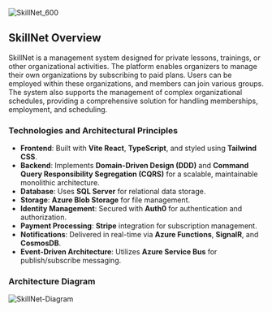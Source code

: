 
![SkillNet_600](https://github.com/user-attachments/assets/beb41224-92c6-48d8-a0cd-a23cc6178eaf)

## SkillNet Overview
SkillNet is a management system designed for private lessons, trainings, or other organizational activities. The platform enables organizers to manage their own organizations by subscribing to paid plans. Users can be employed within these organizations, and members can join various groups. The system also supports the management of complex organizational schedules, providing a comprehensive solution for handling memberships, employment, and scheduling.

### Technologies and Architectural Principles

- **Frontend**: Built with **Vite React**, **TypeScript**, and styled using **Tailwind CSS**.
- **Backend**: Implements **Domain-Driven Design (DDD)** and **Command Query Responsibility Segregation (CQRS)** for a scalable, maintainable monolithic architecture.
- **Database**: Uses **SQL Server** for relational data storage.
- **Storage**: **Azure Blob Storage** for file management.
- **Identity Management**: Secured with **Auth0** for authentication and authorization.
- **Payment Processing**: **Stripe** integration for subscription management.
- **Notifications**: Delivered in real-time via **Azure Functions**, **SignalR**, and **CosmosDB**.
- **Event-Driven Architecture**: Utilizes **Azure Service Bus** for publish/subscribe messaging.

### Architecture Diagram

![SkillNet-Diagram](https://github.com/user-attachments/assets/5e5a7d94-1d8b-4efe-929f-7c0702b07277)

